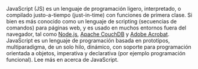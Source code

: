 JavaScript (JS) es un lenguaje de programación ligero, interpretado, o compilado justo-a-tiempo (just-in-time) con funciones de primera clase. Si bien es más conocido como un lenguaje de scripting (secuencias de comandos) para páginas web, y es usado en muchos entornos fuera del navegador, tal como [Node.js](https://developer.mozilla.org/es/docs/Glossary/Node.js), [Apache CouchDB](https://couchdb.apache.org/) y [Adobe Acrobat](https://www.adobe.com/devnet/acrobat/javascript.htmlxxxx). JavaScript es un lenguaje de programación basada en prototipos, multiparadigma, de un solo hilo, dinámico, con soporte para programación orientada a objetos, imperativa y declarativa (por ejemplo programación funcional). Lee más en acerca de JavaScript.

